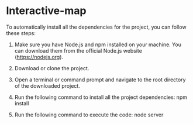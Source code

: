 # Interactive-map
To automatically install all the dependencies for the project, you can follow these steps:

1. Make sure you have Node.js and npm installed on your machine. You can download them from the official Node.js website (https://nodejs.org).

2. Download or clone the project.

3. Open a terminal or command prompt and navigate to the root directory of the downloaded project.

4. Run the following command to install all the project dependencies:
   npm install

5. Run the following command to execute the code:
   node server
